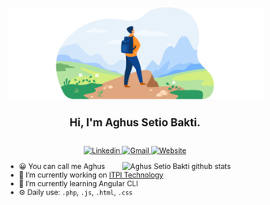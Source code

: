 <!-- ### Hi there 👋 -->
<p align="center">
 <img width="700px" alt="Github" src="https://raw.githubusercontent.com/aghussb/aghussb/e4d311ead4ea2f12632641a8610de63a627bd4d6/assets/svg/freepik-9800.svg" />
</p>
<!-- Your title -->
<h2 align="center">Hi, I'm Aghus Setio Bakti.</h2>
&nbsp;
<div align="center">
<!-- <a href="https://github.com/aghussb">
<img src="https://img.shields.io/badge/-Github-000?style=flat&logo=Github&logoColor=white" alt="Github"/>
</a> -->
<a href="https://www.linkedin.com/in/aghus-setio-bakti-5434111b4/">
<img src="https://img.shields.io/badge/-LinkedIn-blue?style=flat&logo=Linkedin&logoColor=white" alt="Linkedin"/>
</a>
<a href="mailto:aghussb03@gmail.com">
<img src="https://img.shields.io/badge/-Gmail-c14438?style=flat&logo=Gmail&logoColor=white" alt="Gmail"/>
</a>
 <a href="#">
   <img src="https://img.shields.io/badge/-Website-informational?style=flat&logo=curl&logoColor=white" alt="Website"/>
</a>
</div>

<p>
  <a href="https://github.com/aghussb">
    <img width="55%" align="right" alt="Aghus Setio Bakti github stats" src="https://github-readme-stats.vercel.app/api?username=aghussb&show_icons=true&hide_border=true" />
  </a>
 
- 😀 You can call me Aghus
- 🏢 I’m currently working on [ITPI Technology](https://itpi.co.id/)
- 🌱 I’m currently learning Angular CLI
- ⚙️ Daily use: `.php`, `.js`, `.html`, `.css`
 
</p>
